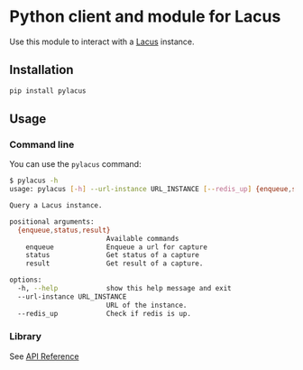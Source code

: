 # Python client and module for Lacus

Use this module to interact with a [Lacus](https://github.com/ail-project/lacus) instance.

## Installation

```bash
pip install pylacus
```

## Usage

### Command line

You can use the `pylacus` command:

```bash
$ pylacus -h
usage: pylacus [-h] --url-instance URL_INSTANCE [--redis_up] {enqueue,status,result} ...

Query a Lacus instance.

positional arguments:
  {enqueue,status,result}
                        Available commands
    enqueue             Enqueue a url for capture
    status              Get status of a capture
    result              Get result of a capture.

options:
  -h, --help            show this help message and exit
  --url-instance URL_INSTANCE
                        URL of the instance.
  --redis_up            Check if redis is up.

```

### Library

See [API Reference](https://pylacus.readthedocs.io/en/latest/api_reference.html)
